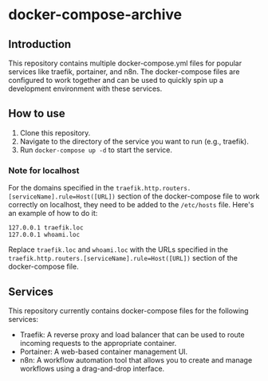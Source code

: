 # docker-compose-archive

## Introduction
This repository contains multiple docker-compose.yml files for popular services like traefik, portainer, and n8n. The docker-compose files are configured to work together and can be used to quickly spin up a development environment with these services.

## How to use
1. Clone this repository.
2. Navigate to the directory of the service you want to run (e.g., traefik).
3. Run `docker-compose up -d` to start the service.

### Note for localhost
For the domains specified in the `traefik.http.routers.[serviceName].rule=Host([URL])` section of the docker-compose file to work correctly on localhost, they need to be added to the `/etc/hosts` file. Here's an example of how to do it:

```
127.0.0.1 traefik.loc
127.0.0.1 whoami.loc
```

Replace `traefik.loc` and `whoami.loc` with the URLs specified in the `traefik.http.routers.[serviceName].rule=Host([URL])` section of the docker-compose file.

## Services
This repository currently contains docker-compose files for the following services:

- Traefik: A reverse proxy and load balancer that can be used to route incoming requests to the appropriate container.
- Portainer: A web-based container management UI.
- n8n: A workflow automation tool that allows you to create and manage workflows using a drag-and-drop interface.
